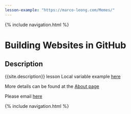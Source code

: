 ```yaml
---
lesson-example: "https://marco-leong.com/Memes/"
---
```


 {% include navigation.html %}

# Building Websites in GitHub

## Description
{{site.description}}
lesson
Local variable example [here]({{page.lesson-example}})

More details can be found at the [About page](about)

Please email [here](mailto:{{site.email}})


 {% include navigation.html %}


